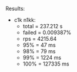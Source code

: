 Results:
* c1k n1kk:
    * total = 237.212 s
    * failed = 0.009387%
    * rps = 4215.64
    * 95% = 47 ms
    * 98% = 79 ms
    * 99% = 1224 ms
    * 100% = 127335 ms
